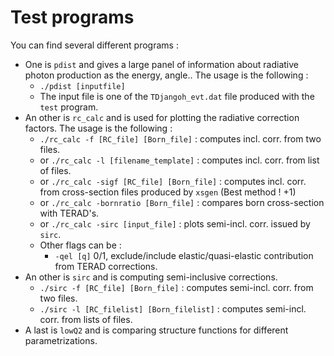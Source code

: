 # Test programs

You can find several different programs :
- One is `pdist` and gives a large panel of information about radiative photon production as the energy, angle.. The usage is the following :
  - `./pdist [inputfile]`
  - The input file is one of the `TDjangoh_evt.dat` file produced with the `test` program.
- An other is `rc_calc` and is used for plotting the radiative correction factors. The usage is the following :
  - `./rc_calc -f [RC_file] [Born_file]` : computes incl. corr. from two files.
  - or `./rc_calc -l [filename_template]` : computes incl. corr. from list of files.
  - or `./rc_calc -sigf [RC_file] [Born_file]` : computes incl. corr. from cross-section files produced by `xsgen` (Best method ! +1)
  - or `./rc_calc -bornratio [Born_file]` : compares born cross-section with TERAD's.
  - or `./rc_calc -sirc [input_file]` : plots semi-incl. corr. issued by `sirc`.
  - Other flags can be :
    - `-qel [q]` 0/1, exclude/include elastic/quasi-elastic contribution from TERAD corrections.
- An other is `sirc` and is computing semi-inclusive corrections.
  - `./sirc -f [RC_file] [Born_file]` : computes semi-incl. corr. from two files.
  - `./sirc -l [RC_filelist] [Born_filelist]` : computes semi-incl. corr. from lists of files.
- A last is `lowQ2` and is comparing structure functions for different parametrizations.
